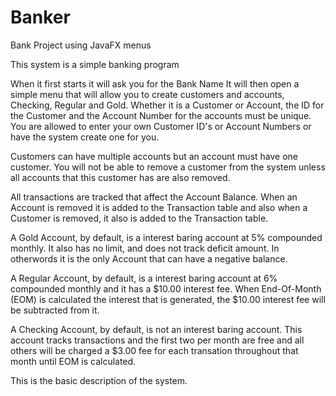 # Banker
Bank Project using JavaFX menus

This system is a simple banking program

When it first starts it will ask you for the Bank Name It will then open a simple menu that will allow you to create customers and accounts, Checking, Regular and Gold. Whether it is a Customer or Account, the ID for the Customer and the Account Number for the accounts must be unique. You are allowed to enter your own Customer ID's or Account Numbers or have the system create one for you.

Customers can have multiple accounts but an account must have one customer. You will not be able to remove a customer from the system unless all accounts that this customer has are also removed.

All transactions are tracked that affect the Account Balance. When an Account is removed it is added to the Transaction table and also when a Customer is removed, it also is added to the Transaction table.

A Gold Account, by default, is a interest baring account at 5% compounded monthly. It also has no limit, and does not track deficit amount. In otherwords it is the only Account that can have a negative balance.

A Regular Account, by default, is a interest baring account at 6% compounded monthly and it has a $10.00 interest fee. When End-Of-Month (EOM) is calculated the interest that is generated, the $10.00 interest fee will be subtracted from it.

A Checking Account, by default, is not an interest baring account. This account tracks transactions and the first two per month are free and all others will be charged a $3.00 fee for each transation throughout that month until EOM is calculated.

This is the basic description of the system.
